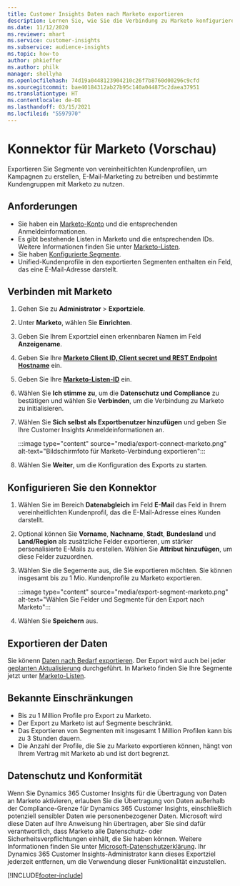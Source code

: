 ```yaml
---
title: Customer Insights Daten nach Marketo exportieren
description: Lernen Sie, wie Sie die Verbindung zu Marketo konfigurieren.
ms.date: 11/12/2020
ms.reviewer: mhart
ms.service: customer-insights
ms.subservice: audience-insights
ms.topic: how-to
author: phkieffer
ms.author: philk
manager: shellyha
ms.openlocfilehash: 74d19a0448123904210c26f7b8760d00296c9cfd
ms.sourcegitcommit: bae40184312ab27b95c140a044875c2daea37951
ms.translationtype: HT
ms.contentlocale: de-DE
ms.lasthandoff: 03/15/2021
ms.locfileid: "5597970"
---
```

# <a name="connector-for-marketo-preview"></a>Konnektor für Marketo (Vorschau)

Exportieren Sie Segmente von vereinheitlichten Kundenprofilen, um Kampagnen zu erstellen, E-Mail-Marketing zu betreiben und bestimmte Kundengruppen mit Marketo zu nutzen.

## <a name="prerequisites"></a>Anforderungen

-   Sie haben ein [Marketo-Konto](https://login.marketo.com/) und die entsprechenden Anmeldeinformationen.
-   Es gibt bestehende Listen in Marketo und die entsprechenden IDs. Weitere Informationen finden Sie unter [Marketo-Listen](https://docs.marketo.com/display/public/DOCS/Understanding+Static+Lists).
-   Sie haben [Konfigurierte Segmente](segments.md).
-   Unified-Kundenprofile in den exportierten Segmenten enthalten ein Feld, das eine E-Mail-Adresse darstellt.

## <a name="connect-to-marketo"></a>Verbinden mit Marketo

1. Gehen Sie zu **Administrator** > **Exportziele**.

1. Unter **Marketo**, wählen Sie **Einrichten**.

1. Geben Sie Ihrem Exportziel einen erkennbaren Namen im Feld **Anzeigename**.

1. Geben Sie Ihre **[Marketo Client ID, Client secret und REST Endpoint Hostname](https://developers.marketo.com/rest-api/authentication/)** ein.

1. Geben Sie Ihre **[Marketo-Listen-ID](https://docs.marketo.com/display/public/DOCS/Understanding+Static+Lists)** ein. 

1. Wählen Sie **Ich stimme zu**, um die **Datenschutz und Compliance** zu bestätigen und wählen Sie **Verbinden**, um die Verbindung zu Marketo zu initialisieren.

1. Wählen Sie **Sich selbst als Exportbenutzer hinzufügen** und geben Sie Ihre Customer Insights Anmeldeinformationen an.

   :::image type="content" source="media/export-connect-marketo.png" alt-text="Bildschirmfoto für Marketo-Verbindung exportieren":::

1. Wählen Sie **Weiter**, um die Konfiguration des Exports zu starten.

## <a name="configure-the-connector"></a>Konfigurieren Sie den Konnektor

1. Wählen Sie im Bereich **Datenabgleich** im Feld **E-Mail** das Feld in Ihrem vereinheitlichten Kundenprofil, das die E-Mail-Adresse eines Kunden darstellt. 

1. Optional können Sie **Vorname**, **Nachname**, **Stadt**, **Bundesland** und **Land/Region** als zusätzliche Felder exportieren, um stärker personalisierte E-Mails zu erstellen. Wählen Sie **Attribut hinzufügen**, um diese Felder zuzuordnen.

1. Wählen Sie die Segemente aus, die Sie exportieren möchten. Sie können insgesamt bis zu 1 Mio. Kundenprofile zu Marketo exportieren.

   :::image type="content" source="media/export-segment-marketo.png" alt-text="Wählen Sie Felder und Segmente für den Export nach Marketo":::

1. Wählen Sie **Speichern** aus.

## <a name="export-the-data"></a>Exportieren der Daten

Sie könenn [Daten nach Bedarf exportieren](export-destinations.md). Der Export wird auch bei jeder [geplanten Aktualisierung](system.md#schedule-tab) durchgeführt. In Marketo finden Sie Ihre Segmente jetzt unter [Marketo-Listen](ttps://docs.marketo.com/display/public/DOCS/Understanding+Static+Lists).

## <a name="known-limitations"></a>Bekannte Einschränkungen

- Bis zu 1 Million Profile pro Export zu Marketo.
- Der Export zu Marketo ist auf Segmente beschränkt.
- Das Exportieren von Segmenten mit insgesamt 1 Million Profilen kann bis zu 3 Stunden dauern. 
- Die Anzahl der Profile, die Sie zu Marketo exportieren können, hängt von Ihrem Vertrag mit Marketo ab und ist dort begrenzt.

## <a name="data-privacy-and-compliance"></a>Datenschutz und Konformität

Wenn Sie Dynamics 365 Customer Insights für die Übertragung von Daten an Marketo aktivieren, erlauben Sie die Übertragung von Daten außerhalb der Compliance-Grenze für Dynamics 365 Customer Insights, einschließlich potenziell sensibler Daten wie personenbezogener Daten. Microsoft wird diese Daten auf Ihre Anweisung hin übertragen, aber Sie sind dafür verantwortlich, dass Marketo alle Datenschutz- oder Sicherheitsverpflichtungen einhält, die Sie haben können. Weitere Informationen finden Sie unter [Microsoft-Datenschutzerklärung](https://go.microsoft.com/fwlink/?linkid=396732).
Ihr Dynamics 365 Customer Insights-Administrator kann dieses Exportziel jederzeit entfernen, um die Verwendung dieser Funktionalität einzustellen.


[!INCLUDE[footer-include](../includes/footer-banner.md)]